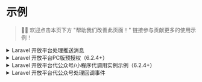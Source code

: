 # 示例

> 👏🏻 欢迎点击本页下方 "帮助我们改善此页面！" 链接参与贡献更多的使用示例！


<details>
  <summary>Laravel 开放平台处理推送消息</summary>
> 类路由关闭 csrf 验证。

```php
// 假设你的开放平台第三方平台设置的授权事件接收 URL 为: https://easywechat.com/open-platform （其他事件推送同样会推送到这个 URL）
Route::post('open-platform', function () {
    // $app 为你实例化的开放平台对象，此处省略实例化步骤
    return $app->server->serve(); // Done!
});

// 处理授权事件
Route::post('open-platform', function () {
    $server = $app->getServer();

    // 处理授权成功事件，其他事件同理
    $server->handleAuthorized(function ($message) {
        // $message 为微信推送的通知内容，不同事件不同内容，详看微信官方文档
        // 获取授权公众号 AppId： $message['AuthorizerAppid']
        // 获取 AuthCode：$message['AuthorizationCode']
        // 然后进行业务处理，如存数据库等...
    });

    return $server->serve();
});
```
</details>

<details>
  <summary>Laravel 开放平台PC版预授权<version-tag>（6.2.4+）</version-tag></summary>

官方文档： https://developers.weixin.qq.com/doc/oplatform/Third-party_Platforms/2.0/api/Before_Develop/Authorization_Process_Technical_Description.html

用例：
```php
// 授权落地页
Route::any('open-platform/auth', function(){
        $auth_code = request()->get('auth_code');
        // 完成授权写入数据的逻辑省略。。。
})->name('open_platform.auth');

// 授权跳转页
Route::any('open-platform/preauth', function(){
      // $app 为你实例化的开放平台对象，此处省略实例化步骤
      $options=[
            //1 表示手机端仅展示公众号；2 表示仅展示小程序，3 表示公众号和小程序都展示。如果为未指定，则默认小程序和公众号都展示。
            // 'auth_type' => '', 

            // 指定的权限集id列表，如果不指定，则默认拉取当前第三方账号已经全网发布的权限集列表。
            // 'category_id_list' => '', 
      ];
      
      $url = $app->getPreAuthorizationUrl(route('open_platform.auth'), $options);

      return response("<script>window.location.href='$url';</script>")->header('Content-Type', 'text/html');
});
```

</details>

<details>
  <summary>Laravel 开放平台代公众号/小程序代调用实例示例<version-tag>（6.2.4+）</version-tag></summary>

```php
Route::any('open-platform/miniapp/get-phone-number', 'OpenPlatfromController@getPhoneNumber');
Route::any('open-platform/officialAccount/get-user-list', 'OpenPlatfromController@getUserList');
```

```php
use App\Http\Controllers\Controller;

class OpenPlatfromController extends controller{

  public function mini(string $appid): \EasyWeChat\MiniApp\Application {
    $refreshToken = '授权后在缓存或数据库获取';
    // $app 为你实例化的开放平台对象，此处省略实例化步骤
    $app = $app->getMiniAppWithRefreshToken($appid, $refreshToken);
    return $app;
  }

  public function officialAccount(string $appid): \EasyWeChat\OfficialAccount\Application {
    $refreshToken = '授权后在缓存或数据库获取';
    // $app 为你实例化的开放平台对象，此处省略实例化步骤
    $app = $app->getOfficialAccountWithRefreshToken($appid, $refreshToken);
    return $app;
  }

  public function getUserList(string $appid){
      return $this->officalAccount($appid)
                  ->getClient()
                  ->get('cgi-bin/users/list')
                  ->toArray();
  }

  public function getPhoneNumber(string $appid){
      $data = [
        'code' => (string) request()->get('code'),
      ];
      return $this->mini($appid)
                  ->getClient()
                  ->postJson('wxa/business/getuserphonenumber', $data)
                  ->toArray();
  }
}


```  
</details>

<details>
  <summary>Laravel 开放平台代公众号处理回调事件</summary>

```php
// 代公众号处理回调事件
Route::any('callback/{appid}', function ($appid) {
    // $app 为你实例化的开放平台对象，此处省略实例化步骤
    // $refreshToken 为授权后你缓存或数据库中的 authorizer_refresh_token，此处省略获取步骤
    $refreshToken = '你已缓存或数据库中的 authorizer_refresh_token';
    $server = $app->getOfficialAccountWithRefreshToken($appid, $refreshToken)->getServer();

    $server->addMessageListener('text', function ($message) {
        return sprintf("你对overtrue说：“%s”", $message->Content);
    });

    return $server->serve();
});
```
</details>


<!--
<details>
    <summary>标题</summary>
内容
</details>
-->

